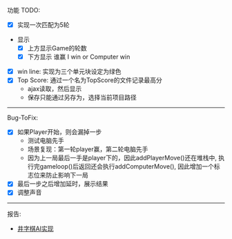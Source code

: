 功能 TODO:
- [x] 实现一次匹配为5轮
* 显示
  - [x] 上方显示Game的轮数
  - [x] 下方显示 谁赢 I win or Computer win
- [x] win line: 实现为三个单元块设定为绿色
- [x] Top Score: 通过一个名为TopScore的文件记录最高分
  - ajax读取，然后显示
  - 保存只能通过另存为，选择当前项目路径

---

Bug-ToFix:
- [x] 如果Player开始，则会漏掉一步
  - 测试电脑先手
  - 场景复现：第一轮player赢，第二轮电脑先手
  - 因为上一局最后一手是player下的，因此addPlayerMove()还在堆栈中, 执行完gameloop()后返回还会执行addComputerMove(), 因此增加一个标志位来防止影响下一局 
- [x] 最后一步之后增加延时，展示结果
- [x] 调整声音

---

报告:
- [井字棋AI实现](https://blog.csdn.net/qq_36171287/article/details/104887248)